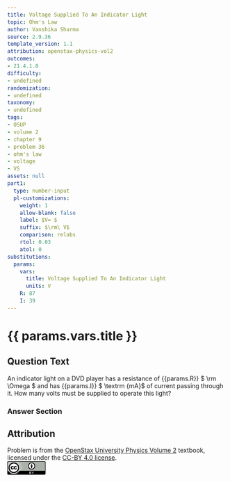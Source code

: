 ```yaml
---
title: Voltage Supplied To An Indicator Light
topic: Ohm's Law
author: Vanshika Sharma
source: 2.9.36
template_version: 1.1
attribution: openstax-physics-vol2
outcomes:
- 21.4.1.0
difficulty:
- undefined
randomization:
- undefined
taxonomy:
- undefined
tags:
- OSUP
- volume 2
- chapter 9
- problem 36
- ohm's law
- voltage
- VS
assets: null
part1:
  type: number-input
  pl-customizations:
    weight: 1
    allow-blank: false
    label: $V= $
    suffix: $\rm\ V$
    comparison: relabs
    rtol: 0.03
    atol: 0
substitutions:
  params:
    vars:
      title: Voltage Supplied To An Indicator Light
      units: V
    R: 87
    I: 39
---
```

# {{ params.vars.title }}

## Question Text

An indicator light on a DVD player has a resistance of {{params.R}} $ \rm \Omega $ and has {{params.I}} $ \textrm {mA}$ of current passing through it.
How many volts must be supplied to operate this light?

### Answer Section

## Attribution

Problem is from the [OpenStax University Physics Volume 2](https://openstax.org/details/books/university-physics-volume-2) textbook, licensed under the [CC-BY 4.0 license](https://creativecommons.org/licenses/by/4.0/).<br>![Image representing the Creative Commons 4.0 BY license.](https://raw.githubusercontent.com/firasm/bits/master/by.png)